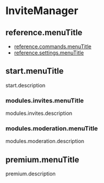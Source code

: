 # InviteManager

## reference.menuTitle

- [reference.commands.menuTitle](/pt/reference.url/reference.commands.url.md)
- [reference.settings.menuTitle](/pt/reference.url/reference.settings.url.md)

## start.menuTitle

start.description

### modules.invites.menuTitle

modules.invites.description

### modules.moderation.menuTitle

modules.moderation.description

## premium.menuTitle

premium.description
